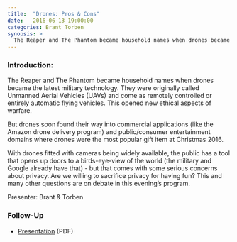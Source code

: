 ```yaml
---
title:  "Drones: Pros & Cons"
date:   2016-06-13 19:00:00
categories: Brant Torben
synopsis: >
  The Reaper and The Phantom became household names when drones became the latest military technology. They were originally called Unmanned Aerial Vehicles (UAVs) and come as remotely controlled or entirely automatic flying vehicles. This opened new ethical aspects of warfare.  But drones soon found their way into commercial applications (like the Amazon drone delivery program) and public/consumer entertainment domains where drones were the most popular gift item at Christmas 2016.
---
```


### Introduction:

The Reaper and The Phantom became household names when drones became the latest military technology. They were originally called Unmanned Aerial Vehicles (UAVs) and come as remotely controlled or entirely automatic flying vehicles. This opened new ethical aspects of warfare.

But drones soon found their way into commercial applications (like the Amazon drone delivery program) and public/consumer entertainment domains where drones were the most popular gift item at Christmas 2016.

With drones fitted with cameras being widely available, the public has a tool that opens up doors to a birds-eye-view of the world (the military and Google already have that) - but that comes with some serious concerns about privacy. Are we willing to sacrifice privacy for having fun? This and many other questions are on debate in this evening’s program.

Presenter: Brant & Torben

### Follow-Up

* [Presentation](/assets/present/2016/drones.pdf) (PDF) 

